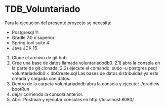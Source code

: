# TDB_Voluntariado

Para la ejecucion del presente proyecto se necesita:
- Postgresql 11
- Gradle 7.0 o superior
- Spring tool suite 4
- Java JDK 16



1) Clone el archivo de git hub
2) Cree una base de datos llamada voluntariadodb0.
    2.1) abra la consola en la parte de git clonada.
    2.2) ejecute el comando: sudo -u postgres psql voluntariadodb0 < dbCreate.sql
    Las bases de datos distribuidas ya esta creada y cargada con datos.
3) Dentro de la carpeta voluntariadodb abra la consola y ejecute: ./gradlew bootRun
4) dejar corriendo la consola anterior.
5) Abrir Postman y ejecutar consulas en http://localhost:8080/
